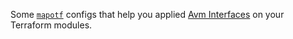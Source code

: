 Some [`mapotf`](https://github.com/Azure/mapotf) configs that help you applied [Avm Interfaces](https://azure.github.io/Azure-Verified-Modules/specs/shared/interfaces/) on your Terraform modules.